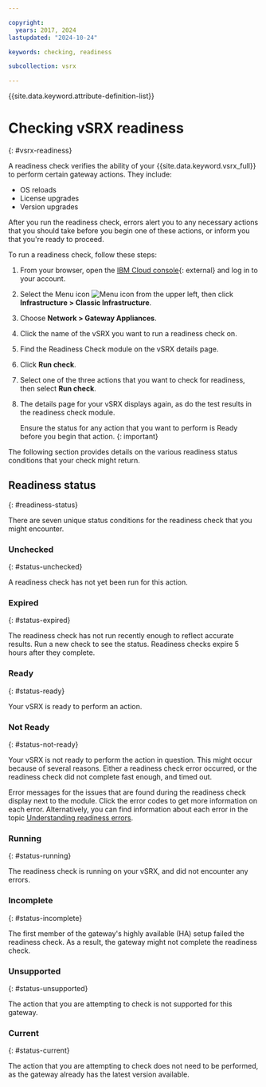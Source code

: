 ```yaml
---

copyright:
  years: 2017, 2024
lastupdated: "2024-10-24"

keywords: checking, readiness

subcollection: vsrx

---
```


{{site.data.keyword.attribute-definition-list}}

# Checking vSRX readiness
{: #vsrx-readiness}

A readiness check verifies the ability of your {{site.data.keyword.vsrx_full}} to perform certain gateway actions. They include:

* OS reloads
* License upgrades
* Version upgrades

After you run the readiness check, errors alert you to any necessary actions that you should take before you begin one of these actions, or inform you that you're ready to proceed.

To run a readiness check, follow these steps:

1. From your browser, open the [IBM Cloud console](/login){: external} and log in to your account.
2. Select the Menu icon ![Menu icon](../../icons/icon_hamburger.svg) from the upper left, then click **Infrastructure > Classic Infrastructure**.
3. Choose **Network > Gateway Appliances**.
4. Click the name of the vSRX you want to run a readiness check on.
5. Find the Readiness Check module on the vSRX details page.
6. Click **Run check**.
7. Select one of the three actions that you want to check for readiness, then select **Run check**.
8. The details page for your vSRX displays again, as do the test results in the readiness check module.

   Ensure the status for any action that you want to perform is Ready before you begin that action.
   {: important}

The following section provides details on the various readiness status conditions that your check might return.

## Readiness status
{: #readiness-status}

There are seven unique status conditions for the readiness check that you might encounter.

### Unchecked
{: #status-unchecked}

A readiness check has not yet been run for this action.

### Expired
{: #status-expired}

The readiness check has not run recently enough to reflect accurate results. Run a new check to see the status. Readiness checks expire 5 hours after they complete.

### Ready
{: #status-ready}

Your vSRX is ready to perform an action.

### Not Ready
{: #status-not-ready}

Your vSRX is not ready to perform the action in question. This might occur because of several reasons. Either a readiness check error occurred, or the readiness check did not complete fast enough, and timed out.

Error messages for the issues that are found during the readiness check display next to the module. Click the error codes to get more information on each error. Alternatively, you can find information about each error in the topic [Understanding readiness errors](/docs/vsrx?topic=vsrx-readiness-errors).

### Running
{: #status-running}

The readiness check is running on your vSRX, and did not encounter any errors.

### Incomplete
{: #status-incomplete}

The first member of the gateway's highly available (HA) setup failed the readiness check. As a result, the gateway might not complete the readiness check.

### Unsupported
{: #status-unsupported}

The action that you are attempting to check is not supported for this gateway.

### Current
{: #status-current}

The action that you are attempting to check does not need to be performed, as the gateway already has the latest version available.
